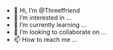 - 👋 Hi, I’m @Threeffriend
- 👀 I’m interested in ...
- 🌱 I’m currently learning ...
- 💞️ I’m looking to collaborate on ...
- 📫 How to reach me ...

<!---
Threeffriend/Threeffriend is a ✨ special ✨ repository because its `README.md` (this file) appears on your GitHub profile.
You can click the Preview link to take a look at your changes.
--->
